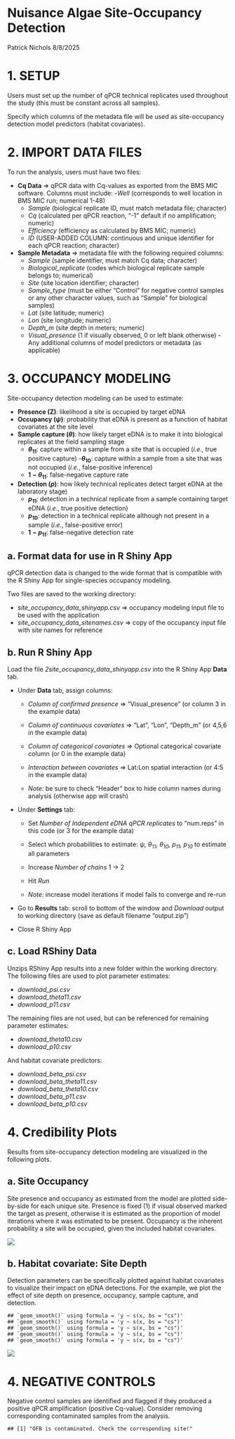Nuisance Algae Site-Occupancy Detection
================
Patrick Nichols
8/8/2025

# 1. SETUP

Users must set up the number of qPCR technical replicates used
throughout the study (this must be constant across all samples).

Specify which columns of the metadata file will be used as
site-occupancy detection model predictors (habitat covariates).

# 2. IMPORT DATA FILES

To run the analysis, users must have two files:

- **Cq Data** $`\Rightarrow`$ qPCR data with Cq-values as exported from
  the BMS MIC software. Columns must include: -*Well* (corresponds to
  well location in BMS MIC run; numerical 1-48)
  - *Sample* (biological replicate ID, must match metadata file;
    character)
  - *Cq* (calculated per qPCR reaction, “-1” default if no
    amplification; numeric)
  - *Efficiency* (efficiency as calculated by BMS MIC; numeric)
  - *ID* (USER-ADDED COLUMN: continuous and unique identifier for each
    qPCR reaction; character)
- **Sample Metadata** $`\Rightarrow`$ metadata file with the following
  required columns:
  - *Sample* (sample identifier, must match Cq data; character)
  - *Biological_replicate* (codes which biological replicate sample
    belongs to; numerical)
  - *Site* (site location identifier; character)
  - *Sample_type* (must be either “Control” for negative control samples
    or any other character values, such as “Sample” for biological
    samples)
  - *Lat* (site latitude; numeric)
  - *Lon* (site longitude; numeric)
  - *Depth_m* (site depth in meters; numeric)
  - *Visual_presence* (1 if visually observed, 0 or left blank
    otherwise) -Any additional columns of model predictors or metadata
    (as applicable)

# 3. OCCUPANCY MODELING

Site-occupancy detection modeling can be used to estimate:

- **Presence (Z)**: likelihood a site is occupied by target eDNA
- **Occupancy ($`\psi`$)**: probability that eDNA is present as a
  function of habitat covariates at the site level
- **Sample capture ($`\theta`$)**: how likely target eDNA is to make it
  into biological replicates at the field sampling stage
  - **$`\theta_{11}`$**: capture within a sample from a site that is
    occupied (*i.e.*, true positive capture) -**$`\theta_{10}`$**:
    capture within a sample from a site that was not occupied (*i.e.*,
    false-positive inference)
  - **$`1-\theta_{11}`$**: false-negative capture rate
- **Detection ($`p`$)**: how likely technical replicates detect target
  eDNA at the laboratory stage)
  - **$`p_{11}`$**: detection in a technical replicate from a sample
    containing target eDNA (*i.e.*, true positive detection)
  - **$`p_{10}`$**: detection in a technical replicate although not
    present in a sample (*i.e.*, false-positive error)
  - **$`1-p_{11}`$**: false-negative detection rate

## a. Format data for use in R Shiny App

qPCR detection data is changed to the wide format that is compatible
with the R Shiny App for single-species occupancy modeling.

Two files are saved to the working directory:

- *site_occupancy_data_shinyapp.csv* $`\Rightarrow`$ occupancy modeling
  input file to be used with the application
- *site_occupancy_data_sitenames.csv* $`\Rightarrow`$ copy of the
  occupancy input file with site names for reference

## b. Run R Shiny App

Load the file *2site_occupancy_data_shinyapp.csv* into the R Shiny App
**Data** tab.

- Under **Data** tab, assign columns:

  - *Column of confirmed presence* $`\Rightarrow`$ “Visual_presence” (or
    column 3 in the example data)

  - *Column of continuous covariates* $`\Rightarrow`$ “Lat”, “Lon”,
    “Depth_m” (or 4,5,6 in the example data)

  - *Column of categorical covariates* $`\Rightarrow`$ Optional
    categorical covariate column (or 0 in the example data)

  - *Interaction between covariates* $`\Rightarrow`$ Lat:Lon spatial
    interaction (or 4:5 in the example data)

  - *Note:* be sure to check “Header” box to hide column names during
    analysis (otherwise app will crash)

- Under **Settings** tab:

  - Set *Number of Independent eDNA qPCR replicates* to “num.reps” in
    this code (or 3 for the example data)

  - Select which probabilities to estimate: *$`\psi`$, $`\theta_{11}`$,
    $`\theta_{10}`$, $`p_{11}`$, $`p_{10}`$* to estimate all parameters

  - Increase *Number of chains* 1 $`\rightarrow`$ 2

  - Hit *Run*

  - *Note:* increase model iterations if model fails to converge and
    re-run

- Go to **Results** tab: scroll to bottom of the window and *Download*
  output to working directory (save as default filename “output.zip”)

- Close R Shiny App

## c. Load RShiny Data

Unzips RShiny App results into a new folder within the working
directory. The following files are used to plot parameter estimates:

- *download_psi.csv*
- *download_theta11.csv*
- *download_p11.csv*

The remaining files are not used, but can be referenced for remaining
parameter estimates:

- *download_theta10.csv*
- *download_p10.csv*

And habitat covariate predictors:

- *download_beta_psi.csv*
- *download_beta_theta11.csv*
- *download_beta_theta10.csv*
- *download_beta_p11.csv*
- *download_beta_p10.csv*

# 4. Credibility Plots

Results from site-occupancy detection modeling are visualized in the
following plots.

## a. Site Occupancy

Site presence and occupancy as estimated from the model are plotted
side-by-side for each unique site. Presence is fixed (1) if visual
observed marked the target as present, otherwise it is estimated as the
proportion of model iterations where it was estimated to be present.
Occupancy is the inherent probability a site will be occupied, given the
included habitat covariates.

![](eDNA_siteoccupancy_files/figure-gfm/unnamed-chunk-3-1.png)<!-- -->

## b. Habitat covariate: Site Depth

Detection parameters can be specifically plotted against habitat
covariates to visualize their impact on eDNA detections. For the
example, we plot the effect of site depth on presence, occupancy, sample
capture, and detection.

    ## `geom_smooth()` using formula = 'y ~ s(x, bs = "cs")'
    ## `geom_smooth()` using formula = 'y ~ s(x, bs = "cs")'
    ## `geom_smooth()` using formula = 'y ~ s(x, bs = "cs")'
    ## `geom_smooth()` using formula = 'y ~ s(x, bs = "cs")'
    ## `geom_smooth()` using formula = 'y ~ s(x, bs = "cs")'

![](eDNA_siteoccupancy_files/figure-gfm/unnamed-chunk-4-1.png)<!-- -->

# 4. NEGATIVE CONTROLS

Negative control samples are identified and flagged if they produced a
positive qPCR amplification (positive Cq-value). Consider removing
corresponding contaminated samples from the analysis.

    ## [1] "OFB is contaminated. Check the corresponding site!"
